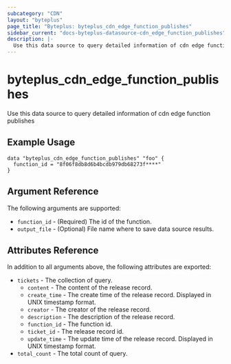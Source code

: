 ```yaml
---
subcategory: "CDN"
layout: "byteplus"
page_title: "Byteplus: byteplus_cdn_edge_function_publishes"
sidebar_current: "docs-byteplus-datasource-cdn_edge_function_publishes"
description: |-
  Use this data source to query detailed information of cdn edge function publishes
---
```

# byteplus_cdn_edge_function_publishes
Use this data source to query detailed information of cdn edge function publishes
## Example Usage
```hcl
data "byteplus_cdn_edge_function_publishes" "foo" {
  function_id = "8f06f8db8d6b4bcdb979db68273f****"
}
```
## Argument Reference
The following arguments are supported:
* `function_id` - (Required) The id of the function.
* `output_file` - (Optional) File name where to save data source results.

## Attributes Reference
In addition to all arguments above, the following attributes are exported:
* `tickets` - The collection of query.
    * `content` - The content of the release record.
    * `create_time` - The create time of the release record. Displayed in UNIX timestamp format.
    * `creator` - The creator of the release record.
    * `description` - The description of the release record.
    * `function_id` - The function id.
    * `ticket_id` - The release record id.
    * `update_time` - The update time of the release record. Displayed in UNIX timestamp format.
* `total_count` - The total count of query.


